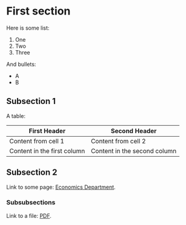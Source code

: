 # First section
Here is some list:
1. One
2. Two
3. Three

And bullets:
* A
* B

## Subsection 1 

A table:

First Header | Second Header
------------ | -------------
Content from cell 1 | Content from cell 2
Content in the first column | Content in the second column


## Subsection 2

Link to some page: [Economics Department](http://economia.uc3m.es).

### Subsubsections

Link to a file: [PDF](files/blackboard.pdf).
